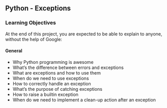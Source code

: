 ## Python - Exceptions

### Learning Objectives

At the end of this project, you are expected to be able to explain to anyone, without the help of Google:

#### General

- Why Python programming is awesome
- What’s the difference between errors and exceptions
- What are exceptions and how to use them
- When do we need to use exceptions
- How to correctly handle an exception
- What’s the purpose of catching exceptions
- How to raise a builtin exception
- When do we need to implement a clean-up action after an exception
